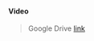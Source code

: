 ####   Video

> Google Drive [link](https://drive.google.com/file/d/1EAjOBKp37xcsMS0wghqJCmre0BLuWGp_/view?usp=sharing)